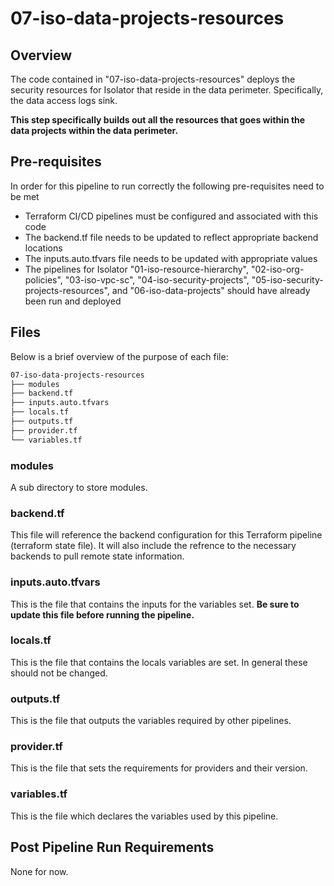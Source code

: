 # 07-iso-data-projects-resources

## Overview

The code contained in "07-iso-data-projects-resources" deploys the security 
resources for Isolator that reside in the data perimeter. Specifically, the 
data access logs sink. 

**This step specifically builds out all the resources that goes within the data projects within the data perimeter.**

## Pre-requisites

In order for this pipeline to run correctly the following pre-requisites need to be met

- Terraform CI/CD pipelines must be configured and associated with this code
- The backend.tf file needs to be updated to reflect appropriate backend locations
- The inputs.auto.tfvars file needs to be updated with appropriate values
- The pipelines for Isolator "01-iso-resource-hierarchy", "02-iso-org-policies", "03-iso-vpc-sc", "04-iso-security-projects", "05-iso-security-projects-resources", and "06-iso-data-projects" should have already been run and deployed

## Files

Below is a brief overview of the purpose of each file:

```bash
07-iso-data-projects-resources
├── modules
├── backend.tf
├── inputs.auto.tfvars
├── locals.tf
├── outputs.tf
├── provider.tf
└── variables.tf
```

### modules

A sub directory to store modules.

### backend.tf

This file will reference the backend configuration for this Terraform pipeline (terraform state file). It will also include the refrence to the necessary backends to pull remote state information.

### inputs.auto.tfvars

This is the file that contains the inputs for the variables set. **Be sure to update this file before running the pipeline.**

### locals.tf

This is the file that contains the locals variables are set. In general these should not be changed.

### outputs.tf

This is the file that outputs the variables required by other pipelines.

### provider.tf

This is the file that sets the requirements for providers and their version.

### variables.tf

This is the file which declares the variables used by this pipeline.

## Post Pipeline Run Requirements

None for now.
